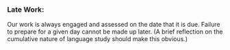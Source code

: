 ### Late Work:

Our work is always engaged and assessed on the date that it is due. Failure to prepare for a given day cannot be made up later. (A brief reflection on the cumulative nature of language study should make this obvious.)